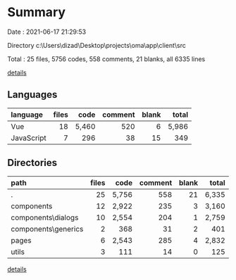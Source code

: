 # Summary

Date : 2021-06-17 21:29:53

Directory c:\Users\dizad\Desktop\projects\oma\app\client\src

Total : 25 files,  5756 codes, 558 comments, 21 blanks, all 6335 lines

[details](details.md)

## Languages
| language | files | code | comment | blank | total |
| :--- | ---: | ---: | ---: | ---: | ---: |
| Vue | 18 | 5,460 | 520 | 6 | 5,986 |
| JavaScript | 7 | 296 | 38 | 15 | 349 |

## Directories
| path | files | code | comment | blank | total |
| :--- | ---: | ---: | ---: | ---: | ---: |
| . | 25 | 5,756 | 558 | 21 | 6,335 |
| components | 12 | 2,922 | 235 | 3 | 3,160 |
| components\dialogs | 10 | 2,554 | 204 | 1 | 2,759 |
| components\generics | 2 | 368 | 31 | 2 | 401 |
| pages | 6 | 2,543 | 285 | 4 | 2,832 |
| utils | 3 | 111 | 14 | 0 | 125 |

[details](details.md)